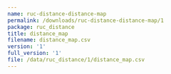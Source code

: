 ```yaml
---
name: ruc-distance-distance-map
permalink: /downloads/ruc-distance-distance-map/1
package: ruc_distance
title: distance_map
filename: distance_map.csv
version: '1'
full_version: '1'
file: /data/ruc_distance/1/distance_map.csv
---
```


